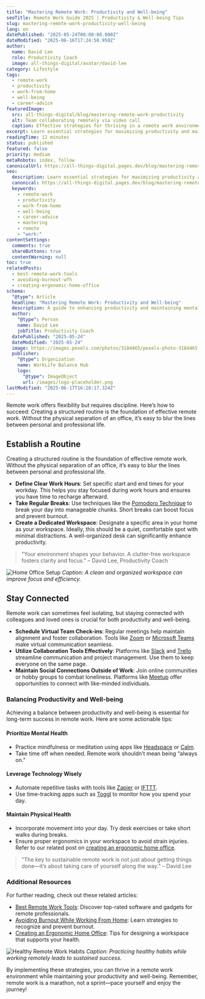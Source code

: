 ```yaml
---
title: "Mastering Remote Work: Productivity and Well-being"
seoTitle: Remote Work Guide 2025 | Productivity & Well-being Tips
slug: mastering-remote-work-productivity-well-being
lang: en
datePublished: "2025-05-24T00:00:00.000Z"
dateModified: "2025-06-16T17:24:50.950Z"
author:
  name: David Lee
  role: Productivity Coach
  image: all-things-digital/avatar/david-lee
category: Lifestyle
tags:
  - remote-work
  - productivity
  - work-from-home
  - well-being
  - career-advice
featuredImage:
  src: all-things-digital/blog/mastering-remote-work-productivity
  alt: Team collaborating remotely via video call
  caption: Effective strategies for thriving in a remote work environment.
excerpt: Learn essential strategies for maximizing productivity and maintaining well-being while working remotely. From setting boundaries to leveraging technology, this guide covers key aspects of successful remote work.
readingTime: 12 minutes
status: published
featured: false
priority: medium
metaRobots: index, follow
canonicalUrl: https://all-things-digital.pages.dev/blog/mastering-remote-work-productivity-well-being
seo:
  description: Learn essential strategies for maximizing productivity and maintaining well-being while working remotely. From setting boundaries to leveraging technology, t...
  canonical: https://all-things-digital.pages.dev/blog/mastering-remote-work-productivity-well-being
  keywords:
    - remote-work
    - productivity
    - work-from-home
    - well-being
    - career-advice
    - mastering
    - remote
    - "work:"
contentSettings:
  comments: true
  shareButtons: true
  contentWarning: null
toc: true
relatedPosts:
  - best-remote-work-tools
  - avoiding-burnout-wfh
  - creating-ergonomic-home-office
schema:
  "@type": Article
  headline: "Mastering Remote Work: Productivity and Well-being"
  description: A guide to enhancing productivity and maintaining mental health in a remote work setting.
  author:
    "@type": Person
    name: David Lee
    jobTitle: Productivity Coach
  datePublished: "2025-05-24"
  dateModified: "2025-05-24"
  image: https://images.pexels.com/photos/3184465/pexels-photo-3184465.jpeg?auto=compress&cs=tinysrgb&w=1260&h=750&dpr=2
  publisher:
    "@type": Organization
    name: WorkLife Balance Hub
    logo:
      "@type": ImageObject
      url: /images/logo-placeholder.png
lastModified: "2025-06-17T16:28:17.324Z"
---
```


Remote work offers flexibility but requires discipline. Here’s how to succeed: Creating a structured routine is the foundation of effective remote work. Without the physical separation of an office, it’s easy to blur the lines between personal and professional life.

## Establish a Routine

Creating a structured routine is the foundation of effective remote work. Without the physical separation of an office, it’s easy to blur the lines between personal and professional life.

- **Define Clear Work Hours**: Set specific start and end times for your workday. This helps you stay focused during work hours and ensures you have time to recharge afterward.
- **Take Regular Breaks**: Use techniques like the [Pomodoro Technique](https://francescocirillo.com/pages/pomodoro-technique) to break your day into manageable chunks. Short breaks can boost focus and prevent burnout.
- **Create a Dedicated Workspace**: Designate a specific area in your home as your workspace. Ideally, this should be a quiet, comfortable spot with minimal distractions. A well-organized desk can significantly enhance productivity.

> "Your environment shapes your behavior. A clutter-free workspace fosters clarity and focus." – David Lee, Productivity Coach

![Home Office Setup](https://images.pexels.com/photos/2422284/pexels-photo-2422284.jpeg?auto=compress&cs=tinysrgb&w=1260&h=750&dpr=2)
_Caption: A clean and organized workspace can improve focus and efficiency._

## Stay Connected

Remote work can sometimes feel isolating, but staying connected with colleagues and loved ones is crucial for both productivity and well-being.

- **Schedule Virtual Team Check-ins**: Regular meetings help maintain alignment and foster collaboration. Tools like [Zoom](https://zoom.us/) or [Microsoft Teams](https://www.microsoft.com/en-us/microsoft-teams/group-chat-software) make virtual communication seamless.
- **Utilize Collaboration Tools Effectively**: Platforms like [Slack](https://slack.com/) and [Trello](https://trello.com/) streamline communication and project management. Use them to keep everyone on the same page.
- **Maintain Social Connections Outside of Work**: Join online communities or hobby groups to combat loneliness. Platforms like [Meetup](https://www.meetup.com/) offer opportunities to connect with like-minded individuals.

### Balancing Productivity and Well-being

Achieving a balance between productivity and well-being is essential for long-term success in remote work. Here are some actionable tips:

#### Prioritize Mental Health

- Practice mindfulness or meditation using apps like [Headspace](https://www.headspace.com/) or [Calm](https://www.calm.com/).
- Take time off when needed. Remote work shouldn’t mean being “always on.”

#### Leverage Technology Wisely

- Automate repetitive tasks with tools like [Zapier](https://zapier.com/) or [IFTTT](https://ifttt.com/).
- Use time-tracking apps such as [Toggl](https://toggl.com/) to monitor how you spend your day.

#### Maintain Physical Health

- Incorporate movement into your day. Try desk exercises or take short walks during breaks.
- Ensure proper ergonomics in your workspace to avoid strain injuries. Refer to our related post on [creating an ergonomic home office](#).

> "The key to sustainable remote work is not just about getting things done—it’s about taking care of yourself along the way." – David Lee

### Additional Resources

For further reading, check out these related articles:

- [Best Remote Work Tools](#): Discover top-rated software and gadgets for remote professionals.
- [Avoiding Burnout While Working From Home](#): Learn strategies to recognize and prevent burnout.
- [Creating an Ergonomic Home Office](#): Tips for designing a workspace that supports your health.

![Healthy Remote Work Habits](https://images.pexels.com/photos/6893801/pexels-photo-6893801.jpeg?auto=compress&cs=tinysrgb&w=1260&h=750&dpr=1)
_Caption: Practicing healthy habits while working remotely leads to sustained success._

By implementing these strategies, you can thrive in a remote work environment while maintaining your productivity and well-being. Remember, remote work is a marathon, not a sprint—pace yourself and enjoy the journey!
